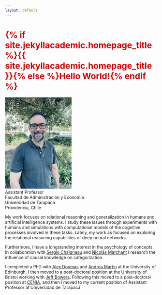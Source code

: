 ```yaml
---
layout: default
---
```


<h1 style="color: #cc0000;">{% if site.jekyllacademic.homepage_title %}{{ site.jekyllacademic.homepage_title }}{% else %}Hello World!{% endif %}</h1> 

<img src="assets/images/profile_big.jpeg" alt="drawing" width="220"/>\
Assistant Professor\
Facultad de Administración y Economía\
Universidad de Tarapacá\
Providencia, Chile

My work focuses on relational reasoning and generalization in humans and artificial intelligence systems. I study these issues through experiments with humans and simulations with computational models of the cognitive processes involved in these tasks. Lately, my work as focused on exploring the relational reasoning capabilities of deep neural networks. 

Furthermore, I have a longstanding interest in the psychology of concepts. In collaboration with [Sergio Chaigneau](https://pure.uai.cl/en/persons/sergio-e-chaigneau) and [Nicolás Marchant](https://nicolasmarchant.github.io/) I research the influence of causal knowledge on categorization.

I completed a PhD with [Alex Doumas](https://www.research.ed.ac.uk/en/persons/leonidas-doumas) and [Andrea Martin](https://sites.google.com/site/aemn1011/home) at the University of Edinburgh. I then moved to a post-doctoral position at the University of Bristol working with [Jeff Bowers](https://jeffbowers.blogs.bristol.ac.uk/). Following this moved to a post-doctoral position at [CENIA](https://www.cenia.cl/), and then I moved to my current position of Assistant Professor at Universidad de Tarapacá.

